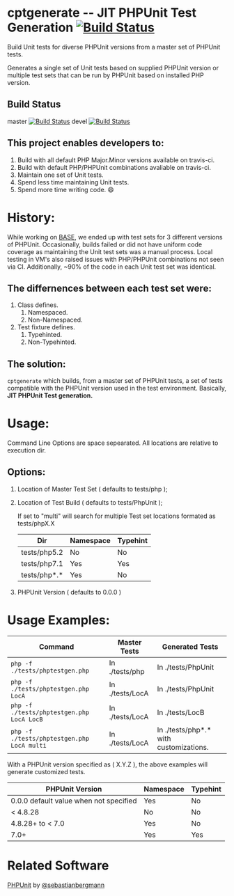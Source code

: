 <!--README.md file for Github Repo-->
# cptgenerate -- JIT PHPUnit Test Generation [![Build Status](https://travis-ci.com/NathanGibbs3/cptgenerate.svg?branch=master)](https://travis-ci.com/NathanGibbs3/cptgenerate)
Build Unit tests for diverse PHPUnit versions from a master set of PHPUnit
tests.

Generates a single set of Unit tests based on supplied PHPUnit version or
multiple test sets that can be run by PHPUnit based on installed PHP version.

## Build Status
master [![Build Status](https://travis-ci.com/NathanGibbs3/cptgenerate.svg?branch=master)](https://travis-ci.com/NathanGibbs3/cptgenerate)
devel [![Build Status](https://travis-ci.com/NathanGibbs3/cptgenerate.svg?branch=devel)](https://travis-ci.com/NathanGibbs3/cptgenerate)

## This project enables developers to:
1. Build with all default PHP Major.Minor versions available on travis-ci.
1. Build with default PHP/PHPUnit combinations avaliable on travis-ci.
1. Maintain one set of Unit tests.
1. Spend less time maintaining Unit tests.
1. Spend more time writing code. :smile:

# History:
While working on [BASE](https://github.com/NathanGibbs3/BASE), we ended up
with test sets for 3 different versions of PHPUnit. Occasionally, builds
failed or did not have uniform code coverage as maintaining the Unit test sets
was a manual process. Local testing in VM's also raised issues with
PHP/PHPUnit combinations not seen via CI. Additionally, ~90% of the code
in each Unit test set was identical.

## The differnences between each test set were:
1. Class defines.
   1. Namespaced.
   1. Non-Namespaced.
1. Test fixture defines.
   1. Typehinted.
   1. Non-Typehinted.

## The solution:
`cptgenerate` which builds, from a master set of PHPUnit tests, a set of tests
compatible with the PHPUnit version used in the test environment. Basically,
**JIT PHPUnit Test generation.**

# Usage:
Command Line Options are space sepearated. All locations are relative to
execution dir.

## Options:
1. Location of Master Test Set ( defaults to tests/php );
1. Location of Test Build ( defaults to tests/PhpUnit );

   If set to "multi" will search for multiple Test set locations
   formated as tests/phpX.X

   Dir | Namespace | Typehint
   ---|---|---
   tests/php5.2 | No | No
   tests/php7.1 | Yes | Yes
   tests/php*.* | Yes | No

1. PHPUnit Version ( defaults to 0.0.0 )

# Usage Examples:
Command|Master Tests|Generated Tests
---|---|---
`php -f ./tests/phptestgen.php` | In ./tests/php | In ./tests/PhpUnit
`php -f ./tests/phptestgen.php LocA` | In ./tests/LocA | In ./tests/PhpUnit
`php -f ./tests/phptestgen.php LocA LocB` | In ./tests/LocA | In ./tests/LocB
`php -f ./tests/phptestgen.php LocA multi` | In ./tests/LocA | In ./tests/php*.* with customizations.

With a PHPUnit version specified as ( X.Y.Z ), the above examples will
generate customized tests.

PHPUnit Version | Namespace | Typehint
---|---|---
0.0.0 default value when not specified | Yes | No
< 4.8.28 | No | No
4.8.28+ to < 7.0 | Yes | No
7.0+ | Yes | Yes

# Related Software
[PHPUnit](https://github.com/sebastianbergmann/phpunit) by
[@sebastianbergmann](https://github.com/sebastianbergmann)
